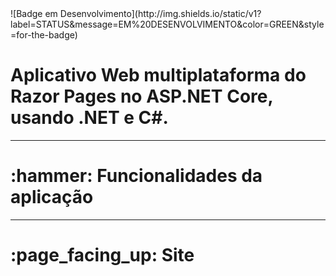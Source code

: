 <!DOCTYPE html>
<html lang="en">
![Badge em Desenvolvimento](http://img.shields.io/static/v1?label=STATUS&message=EM%20DESENVOLVIMENTO&color=GREEN&style=for-the-badge)

<h1>Aplicativo Web multiplataforma do Razor Pages no ASP.NET Core, usando .NET e C#.</h1> 

<hr>

<h1>:hammer: Funcionalidades da aplicação</h1>
<!--
- `Função 1 - Cadastrar funcionário`: Ao clicar em "Adicionar empregados" na página inicial, você será direcionado para a página onde preencherá os dados do empregado e ao clicar em 'Enviar' será adicionado o novo empregado;
- `Função 2 - Atualizar dados`: Caso necessário atualizar algum dado do funcionário, na página dos "Empregados", na frente do funcionário que deseja atualizar clique em 'Editar', altere os dados e clique em 'Enviar';
- `Função 3 - Excluir`: Para exclusão, siga o mesmo passo da Função 2 e clique em 'Deletar'.
-->
<hr>

<h1>:page_facing_up: Site</h1>
<!--
<h3>Página inicial</h3>

![HomePage](https://github.com/felipe-gust/ASP.NET-MVC-CRUD/assets/50121496/adcdb842-f5f1-4fae-8688-f8e5254b7d31)
<br>

<h3>Lista de funcionários</h3>

![Employees](https://github.com/felipe-gust/ASP.NET-MVC-CRUD/assets/50121496/39ccc103-8573-4159-8221-b337614c6586)
<br>

<h3>Cadastrar funcionário</h3>

![AddEmployee](https://github.com/felipe-gust/ASP.NET-MVC-CRUD/assets/50121496/aadaad88-a4c5-4be3-a122-3b74cde01473)
<br>

<h3>Editar ou Deletar funcionário</h3>

![View](https://github.com/felipe-gust/ASP.NET-MVC-CRUD/assets/50121496/e088a831-7580-4b16-a53d-187b98604235)
-->
<hr>

<h1>:computer: Tecnologias utilizadas</h1>
<!--
- `C#`
- `ASP.NET Core / .NET 6.0`
- `SQL Server 6.0`
- `Bootstrap`
- `HTML e CSS`
- `Git e GitHub`
-->
